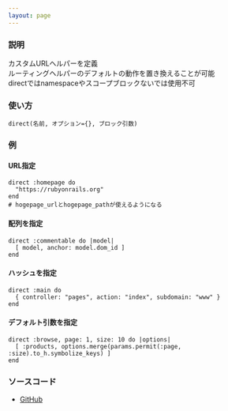 ```yaml
---
layout: page
---
```


### 説明

カスタムURLヘルパーを定義  
ルーティングヘルパーのデフォルトの動作を置き換えることが可能  
directではnamespaceやスコープブロックないでは使用不可

### 使い方

    direct(名前, オプション={}, ブロック引数)

### 例

#### URL指定

    direct :homepage do
      "https://rubyonrails.org"
    end
    # hogepage_urlとhogepage_pathが使えるようになる

#### 配列を指定

    direct :commentable do |model|
      [ model, anchor: model.dom_id ]
    end

#### ハッシュを指定

    direct :main do
      { controller: "pages", action: "index", subdomain: "www" }
    end

#### デフォルト引数を指定

    direct :browse, page: 1, size: 10 do |options|
      [ :products, options.merge(params.permit(:page, :size).to_h.symbolize_keys) ]
    end

### ソースコード

- [GitHub](https://github.com/rails/rails/blob/984c3ef2775781d47efa9f541ce570daa2434a80/actionpack/lib/action_dispatch/routing/mapper.rb#L2124)

